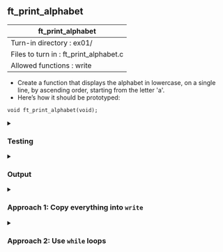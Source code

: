 ## ft_print_alphabet

|               ft_print_alphabet        |
|---------------------------------|
| Turn-in directory : ex01/       |
| Files to turn in : ft_print_alphabet.c |
| Allowed functions : write       |

- Create a function that displays the alphabet in lowercase, on a single line, by
ascending order, starting from the letter 'a'.
- Here’s how it should be prototyped:
```
void ft_print_alphabet(void);
```

<details>
<summary><h3>Testing</h3></summary>

<pre><code>int	main(void)
{
	ft_print_alphabet();
	return (0);
}
</pre></code>

See [testing file](main.c)

</details>

<details>
<summary><h3>Output</h3></summary>

<pre><code>abcdefghijklmnopqrstuvwxyz</code></pre>
</details>

<details>
<summary><h3>Approach 1: Copy everything into <code>write</code></h3></summary>

This <a href=ft_print_alphabet_v1.c>approach</a> simply puts everything that needs to be written into a single <code>write</code> command. It completes the task with very few lines. Just make sure the text is copied correctly and the number of characters to be printed correctly calibrated. 

</details>


<details>
<summary><h3>Approach 2: Use <code>while</code> loops</h3></summary>

This <a href=ft_print_alphabet_v2.c>approach</a> uses <code>while</code> loops (and more lines of code) to achieve the same. In particular, it uses increment to achieve ascending order.

Note that even though the <code>write</code> function was used for each character, there's no separator between each printed character. For instance, there isn't a space or a new line in between each character such that eventually, all the characters are printed in a single line together.

We can also use ASCII values in the code

<pre><code>...
x = 97;
while (x <= 122)
...</code></pre>

</details>
